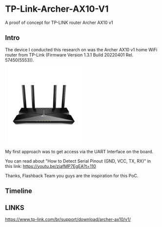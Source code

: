 # TP-Link-Archer-AX10-V1
A proof of concept for TP-LINK router Archer AX10 v1

## Intro
The device I conducted this research on was the Archer AX10 v1 home WiFi router from TP-Link (Firmware Version 1.3.1 Build 20220401 Rel. 57450(5553)).

<img src="https://raw.githubusercontent.com/gscamelo/TP-Link-Archer-AX10-V1/main/img/1_normal_1565685514126y.jpeg" width=50% height=50%>

My first approach was to get access via the UART Interface on the board.

You can read about "How to Detect Serial Pinout (GND, VCC, TX, RX)" in this link: 
https://youtu.be/zjafMP7EgEA?t=110

Thanks, Flashback Team you guys are the inspiration for this PoC.



## Timeline

## LINKS
https://www.tp-link.com/br/support/download/archer-ax10/v1/